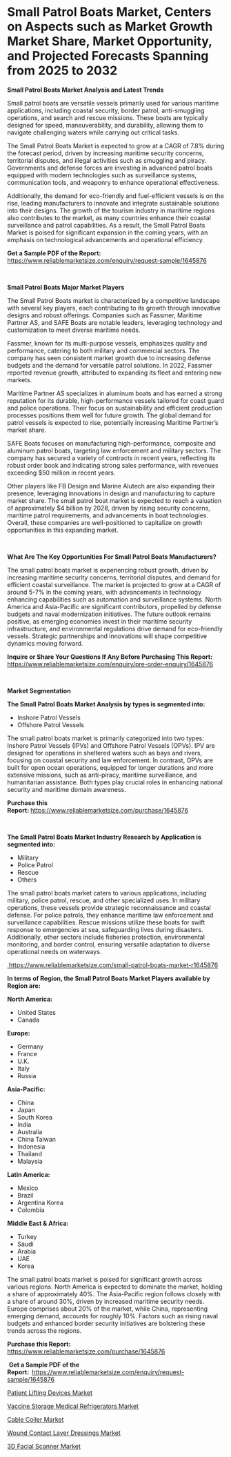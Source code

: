 <p><h1>Small Patrol Boats Market, Centers on Aspects such as Market Growth Market Share, Market Opportunity, and Projected Forecasts Spanning from 2025 to 2032</h1></p><p><strong>Small Patrol Boats Market Analysis and Latest Trends</strong></p>
<p><p>Small patrol boats are versatile vessels primarily used for various maritime applications, including coastal security, border patrol, anti-smuggling operations, and search and rescue missions. These boats are typically designed for speed, maneuverability, and durability, allowing them to navigate challenging waters while carrying out critical tasks.</p><p>The Small Patrol Boats Market is expected to grow at a CAGR of 7.8% during the forecast period, driven by increasing maritime security concerns, territorial disputes, and illegal activities such as smuggling and piracy. Governments and defense forces are investing in advanced patrol boats equipped with modern technologies such as surveillance systems, communication tools, and weaponry to enhance operational effectiveness. </p><p>Additionally, the demand for eco-friendly and fuel-efficient vessels is on the rise, leading manufacturers to innovate and integrate sustainable solutions into their designs. The growth of the tourism industry in maritime regions also contributes to the market, as many countries enhance their coastal surveillance and patrol capabilities. As a result, the Small Patrol Boats Market is poised for significant expansion in the coming years, with an emphasis on technological advancements and operational efficiency.</p></p>
<p><strong>Get a Sample PDF of the Report:&nbsp;</strong> <a href="https://www.reliablemarketsize.com/enquiry/request-sample/1645876?utm_campaign=3447&utm_medium=2&utm_source=Github&utm_content=ia&utm_term=10042025&utm_id=small-patrol-boats">https://www.reliablemarketsize.com/enquiry/request-sample/1645876</a></p>
<p>&nbsp;</p>
<p><strong>Small Patrol Boats Major Market Players</strong></p>
<p><p>The Small Patrol Boats market is characterized by a competitive landscape with several key players, each contributing to its growth through innovative designs and robust offerings. Companies such as Fassmer, Maritime Partner AS, and SAFE Boats are notable leaders, leveraging technology and customization to meet diverse maritime needs.</p><p>Fassmer, known for its multi-purpose vessels, emphasizes quality and performance, catering to both military and commercial sectors. The company has seen consistent market growth due to increasing defense budgets and the demand for versatile patrol solutions. In 2022, Fassmer reported revenue growth, attributed to expanding its fleet and entering new markets.</p><p>Maritime Partner AS specializes in aluminum boats and has earned a strong reputation for its durable, high-performance vessels tailored for coast guard and police operations. Their focus on sustainability and efficient production processes positions them well for future growth. The global demand for patrol vessels is expected to rise, potentially increasing Maritime Partner’s market share.</p><p>SAFE Boats focuses on manufacturing high-performance, composite and aluminum patrol boats, targeting law enforcement and military sectors. The company has secured a variety of contracts in recent years, reflecting its robust order book and indicating strong sales performance, with revenues exceeding $50 million in recent years.</p><p>Other players like FB Design and Marine Alutech are also expanding their presence, leveraging innovations in design and manufacturing to capture market share. The small patrol boat market is expected to reach a valuation of approximately $4 billion by 2028, driven by rising security concerns, maritime patrol requirements, and advancements in boat technologies. Overall, these companies are well-positioned to capitalize on growth opportunities in this expanding market.</p></p>
<p>&nbsp;</p>
<p><strong>What Are The Key Opportunities For Small Patrol Boats Manufacturers?</strong></p>
<p><p>The small patrol boats market is experiencing robust growth, driven by increasing maritime security concerns, territorial disputes, and demand for efficient coastal surveillance. The market is projected to grow at a CAGR of around 5-7% in the coming years, with advancements in technology enhancing capabilities such as automation and surveillance systems. North America and Asia-Pacific are significant contributors, propelled by defense budgets and naval modernization initiatives. The future outlook remains positive, as emerging economies invest in their maritime security infrastructure, and environmental regulations drive demand for eco-friendly vessels. Strategic partnerships and innovations will shape competitive dynamics moving forward.</p></p>
<p><strong>Inquire or Share Your Questions If Any Before Purchasing This Report:</strong> <a href="https://www.reliablemarketsize.com/enquiry/pre-order-enquiry/1645876?utm_campaign=3447&utm_medium=2&utm_source=Github&utm_content=ia&utm_term=10042025&utm_id=small-patrol-boats">https://www.reliablemarketsize.com/enquiry/pre-order-enquiry/1645876</a></p>
<p>&nbsp;</p>
<p><strong>Market Segmentation</strong></p>
<p><strong>The Small Patrol Boats Market Analysis by types is segmented into:</strong></p>
<p><ul><li>Inshore Patrol Vessels</li><li>Offshore Patrol Vessels</li></ul></p>
<p><p>The small patrol boats market is primarily categorized into two types: Inshore Patrol Vessels (IPVs) and Offshore Patrol Vessels (OPVs). IPV are designed for operations in sheltered waters such as bays and rivers, focusing on coastal security and law enforcement. In contrast, OPVs are built for open ocean operations, equipped for longer durations and more extensive missions, such as anti-piracy, maritime surveillance, and humanitarian assistance. Both types play crucial roles in enhancing national security and maritime domain awareness.</p></p>
<p><strong>Purchase this Report:&nbsp;</strong><a href="https://www.reliablemarketsize.com/purchase/1645876?utm_campaign=3447&utm_medium=2&utm_source=Github&utm_content=ia&utm_term=10042025&utm_id=small-patrol-boats">https://www.reliablemarketsize.com/purchase/1645876</a></p>
<p>&nbsp;</p>
<p><strong>The Small Patrol Boats Market Industry Research by Application is segmented into:</strong></p>
<p><ul><li>Military</li><li>Police Patrol</li><li>Rescue</li><li>Others</li></ul></p>
<p><p>The small patrol boats market caters to various applications, including military, police patrol, rescue, and other specialized uses. In military operations, these vessels provide strategic reconnaissance and coastal defense. For police patrols, they enhance maritime law enforcement and surveillance capabilities. Rescue missions utilize these boats for swift response to emergencies at sea, safeguarding lives during disasters. Additionally, other sectors include fisheries protection, environmental monitoring, and border control, ensuring versatile adaptation to diverse operational needs on waterways.</p></p>
<p><a href="https://www.reliablemarketsize.com/small-patrol-boats-market-r1645876?utm_campaign=3447&utm_medium=2&utm_source=Github&utm_content=ia&utm_term=10042025&utm_id=small-patrol-boats">&nbsp;https://www.reliablemarketsize.com/small-patrol-boats-market-r1645876</a></p>
<p><strong>In terms of Region, the Small Patrol Boats Market Players available by Region are:</strong></p>
<p>
    <p> <strong> North America: </strong>
        <ul>
            <li>United States</li>
            <li>Canada</li>
        </ul>
        </p> 
    <p> <strong> Europe: </strong>
        <ul>
            <li>Germany</li>
            <li>France</li>
            <li>U.K.</li>
            <li>Italy</li>
            <li>Russia</li>
        </ul>
        </p> 
    <p> <strong> Asia-Pacific: </strong>
        <ul>
            <li>China</li>
            <li>Japan</li>
            <li>South Korea</li>
            <li>India</li>
            <li>Australia</li>
            <li>China Taiwan</li>
            <li>Indonesia</li>
            <li>Thailand</li>
            <li>Malaysia</li>
        </ul>
        </p> 
    <p> <strong> Latin America: </strong>
        <ul>
            <li>Mexico</li>
            <li>Brazil</li>
            <li>Argentina Korea</li>
            <li>Colombia</li>
        </ul>
        </p> 
    <p> <strong> Middle East & Africa: </strong>
        <ul>
            <li>Turkey</li>
            <li>Saudi</li>
            <li>Arabia</li>
            <li>UAE</li>
            <li>Korea</li>
        </ul>
    </p>
    </p>
<p><p>The small patrol boats market is poised for significant growth across various regions. North America is expected to dominate the market, holding a share of approximately 40%. The Asia-Pacific region follows closely with a share of around 30%, driven by increased maritime security needs. Europe comprises about 20% of the market, while China, representing emerging demand, accounts for roughly 10%. Factors such as rising naval budgets and enhanced border security initiatives are bolstering these trends across the regions.</p></p>
<p><strong>Purchase this Report: </strong><a href="https://www.reliablemarketsize.com/purchase/1645876?utm_campaign=3447&utm_medium=2&utm_source=Github&utm_content=ia&utm_term=10042025&utm_id=small-patrol-boats">https://www.reliablemarketsize.com/purchase/1645876</a></p>
<p>&nbsp;<strong>Get a Sample PDF of the Report:&nbsp;&nbsp;</strong><a href="https://www.reliablemarketsize.com/enquiry/request-sample/1645876?utm_campaign=3447&utm_medium=2&utm_source=Github&utm_content=ia&utm_term=10042025&utm_id=small-patrol-boats">https://www.reliablemarketsize.com/enquiry/request-sample/1645876</a></p>
<p><strong></strong></p>
<p><p><a href="https://www.linkedin.com/pulse/patient-lifting-devices-marketanticipated-grow-predicted-cagr-jnure?utm_campaign=3447&utm_medium=2&utm_source=Github&utm_content=ia&utm_term=10042025&utm_id=small-patrol-boats">Patient Lifting Devices Market</a></p><p><a href="https://www.linkedin.com/pulse/breaking-down-vaccine-storage-medical-refrigerators-market-growth-lwmcf?utm_campaign=3447&utm_medium=2&utm_source=Github&utm_content=ia&utm_term=10042025&utm_id=small-patrol-boats">Vaccine Storage Medical Refrigerators Market</a></p><p><a href="https://github.com/brinnoifon/Market-Research-Report-List-1/blob/main/cable-coiler-market.md?utm_campaign=3447&utm_medium=2&utm_source=Github&utm_content=ia&utm_term=10042025&utm_id=small-patrol-boats">Cable Coiler Market</a></p><p><a href="https://www.linkedin.com/pulse/comprehensive-report-wound-contact-layer-dressings-market-types-8tr0f?utm_campaign=3447&utm_medium=2&utm_source=Github&utm_content=ia&utm_term=10042025&utm_id=small-patrol-boats">Wound Contact Layer Dressings Market</a></p><p><a href="https://www.linkedin.com/pulse/detailed-market-study-global-3d-facial-scanner-industry-2025-2032-4dcuf?utm_campaign=3447&utm_medium=2&utm_source=Github&utm_content=ia&utm_term=10042025&utm_id=small-patrol-boats">3D Facial Scanner Market</a></p></p>